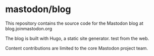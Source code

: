 # mastodon/blog

This repository contains the source code for the Mastodon blog at blog.joinmastodon.org

The blog is built with Hugo, a static site generator. test from the web.

Content contributions are limited to the core Mastodon project team.
